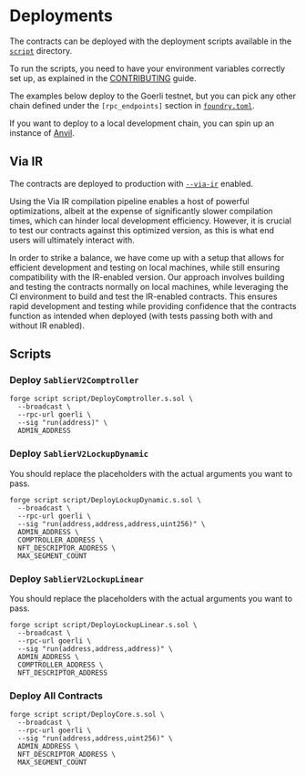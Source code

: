 # Deployments

The contracts can be deployed with the deployment scripts available in the [`script`](../script) directory.

To run the scripts, you need to have your environment variables correctly set up, as explained in the
[CONTRIBUTING](../CONTRIBUTING.md) guide.

The examples below deploy to the Goerli testnet, but you can pick any other chain defined under the `[rpc_endpoints]`
section in [`foundry.toml`](../foundry.toml).

If you want to deploy to a local development chain, you can spin up an instance of
[Anvil](https://book.getfoundry.sh/anvil).

## Via IR

The contracts are deployed to production with
[`--via-ir`](https://docs.soliditylang.org/en/v0.8.19/ir-breaking-changes.html) enabled.

Using the Via IR compilation pipeline enables a host of powerful optimizations, albeit at the expense of significantly
slower compilation times, which can hinder local development efficiency. However, it is crucial to test our contracts
against this optimized version, as this is what end users will ultimately interact with.

In order to strike a balance, we have come up with a setup that allows for efficient development and testing on local
machines, while still ensuring compatibility with the IR-enabled version. Our approach involves building and testing the
contracts normally on local machines, while leveraging the CI environment to build and test the IR-enabled contracts.
This ensures rapid development and testing while providing confidence that the contracts function as intended when
deployed (with tests passing both with and without IR enabled).

## Scripts

### Deploy `SablierV2Comptroller`

```shell
forge script script/DeployComptroller.s.sol \
  --broadcast \
  --rpc-url goerli \
  --sig "run(address)" \
  ADMIN_ADDRESS
```

### Deploy `SablierV2LockupDynamic`

You should replace the placeholders with the actual arguments you want to pass.

```shell
forge script script/DeployLockupDynamic.s.sol \
  --broadcast \
  --rpc-url goerli \
  --sig "run(address,address,address,uint256)" \
  ADMIN_ADDRESS \
  COMPTROLLER_ADDRESS \
  NFT_DESCRIPTOR_ADDRESS \
  MAX_SEGMENT_COUNT
```

### Deploy `SablierV2LockupLinear`

You should replace the placeholders with the actual arguments you want to pass.

```shell
forge script script/DeployLockupLinear.s.sol \
  --broadcast \
  --rpc-url goerli \
  --sig "run(address,address,address)" \
  ADMIN_ADDRESS \
  COMPTROLLER_ADDRESS \
  NFT_DESCRIPTOR_ADDRESS
```

### Deploy All Contracts

```shell
forge script script/DeployCore.s.sol \
  --broadcast \
  --rpc-url goerli \
  --sig "run(address,address,uint256)" \
  ADMIN_ADDRESS \
  NFT_DESCRIPTOR_ADDRESS \
  MAX_SEGMENT_COUNT
```
